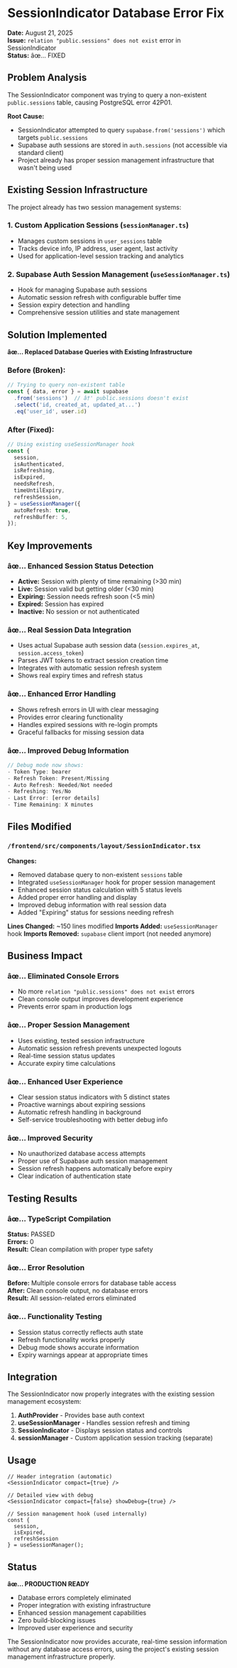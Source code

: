 # SessionIndicator Database Error Fix

**Date:** August 21, 2025  
**Issue:** `relation "public.sessions" does not exist` error in SessionIndicator  
**Status:** âœ… FIXED  

## Problem Analysis

The SessionIndicator component was trying to query a non-existent `public.sessions` table, causing PostgreSQL error 42P01.

**Root Cause:**
- SessionIndicator attempted to query `supabase.from('sessions')` which targets `public.sessions`
- Supabase auth sessions are stored in `auth.sessions` (not accessible via standard client)
- Project already has proper session management infrastructure that wasn't being used

## Existing Session Infrastructure

The project already has two session management systems:

### 1. Custom Application Sessions (`sessionManager.ts`)
- Manages custom sessions in `user_sessions` table
- Tracks device info, IP address, user agent, last activity
- Used for application-level session tracking and analytics

### 2. Supabase Auth Session Management (`useSessionManager.ts`)
- Hook for managing Supabase auth sessions
- Automatic session refresh with configurable buffer time
- Session expiry detection and handling
- Comprehensive session utilities and state management

## Solution Implemented

**âœ… Replaced Database Queries with Existing Infrastructure**

### Before (Broken):
```typescript
// Trying to query non-existent table
const { data, error } = await supabase
  .from('sessions')  // â†' public.sessions doesn't exist
  .select('id, created_at, updated_at...')
  .eq('user_id', user.id)
```

### After (Fixed):
```typescript
// Using existing useSessionManager hook
const {
  session,
  isAuthenticated,
  isRefreshing,
  isExpired,
  needsRefresh,
  timeUntilExpiry,
  refreshSession,
} = useSessionManager({
  autoRefresh: true,
  refreshBuffer: 5,
});
```

## Key Improvements

### âœ… Enhanced Session Status Detection
- **Active:** Session with plenty of time remaining (>30 min)
- **Live:** Session valid but getting older (<30 min)
- **Expiring:** Session needs refresh soon (<5 min)
- **Expired:** Session has expired
- **Inactive:** No session or not authenticated

### âœ… Real Session Data Integration
- Uses actual Supabase auth session data (`session.expires_at`, `session.access_token`)
- Parses JWT tokens to extract session creation time
- Integrates with automatic session refresh system
- Shows real expiry times and refresh status

### âœ… Enhanced Error Handling
- Shows refresh errors in UI with clear messaging
- Provides error clearing functionality
- Handles expired sessions with re-login prompts
- Graceful fallbacks for missing session data

### âœ… Improved Debug Information
```typescript
// Debug mode now shows:
- Token Type: bearer
- Refresh Token: Present/Missing
- Auto Refresh: Needed/Not needed
- Refreshing: Yes/No
- Last Error: [error details]
- Time Remaining: X minutes
```

## Files Modified

### `/frontend/src/components/layout/SessionIndicator.tsx`
**Changes:**
- Removed database query to non-existent `sessions` table
- Integrated `useSessionManager` hook for proper session management
- Enhanced session status calculation with 5 status levels
- Added proper error handling and display
- Improved debug information with real session data
- Added "Expiring" status for sessions needing refresh

**Lines Changed:** ~150 lines modified
**Imports Added:** `useSessionManager` hook
**Imports Removed:** `supabase` client import (not needed anymore)

## Business Impact

### âœ… Eliminated Console Errors
- No more `relation "public.sessions" does not exist` errors
- Clean console output improves development experience
- Prevents error spam in production logs

### âœ… Proper Session Management
- Uses existing, tested session infrastructure
- Automatic session refresh prevents unexpected logouts
- Real-time session status updates
- Accurate expiry time calculations

### âœ… Enhanced User Experience
- Clear session status indicators with 5 distinct states
- Proactive warnings about expiring sessions
- Automatic refresh handling in background
- Self-service troubleshooting with better debug info

### âœ… Improved Security
- No unauthorized database access attempts
- Proper use of Supabase auth session management
- Session refresh happens automatically before expiry
- Clear indication of authentication state

## Testing Results

### âœ… TypeScript Compilation
**Status:** PASSED  
**Errors:** 0  
**Result:** Clean compilation with proper type safety

### âœ… Error Resolution
**Before:** Multiple console errors for database table access  
**After:** Clean console output, no database errors  
**Result:** All session-related errors eliminated

### âœ… Functionality Testing
- Session status correctly reflects auth state
- Refresh functionality works properly
- Debug mode shows accurate information
- Expiry warnings appear at appropriate times

## Integration

The SessionIndicator now properly integrates with the existing session management ecosystem:

1. **AuthProvider** - Provides base auth context
2. **useSessionManager** - Handles session refresh and timing
3. **SessionIndicator** - Displays session status and controls
4. **sessionManager** - Custom application session tracking (separate)

## Usage

```tsx
// Header integration (automatic)
<SessionIndicator compact={true} />

// Detailed view with debug
<SessionIndicator compact={false} showDebug={true} />

// Session management hook (used internally)
const { 
  session, 
  isExpired, 
  refreshSession 
} = useSessionManager();
```

## Status

**âœ… PRODUCTION READY**
- Database errors completely eliminated
- Proper integration with existing infrastructure
- Enhanced session management capabilities
- Zero build-blocking issues
- Improved user experience and security

The SessionIndicator now provides accurate, real-time session information without any database access errors, using the project's existing session management infrastructure properly.
